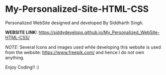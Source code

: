 # My-Personalized-Site-HTML-CSS

Personalized WebSite designed and developed By Siddharth Singh.

**WEBSITE LINK:** https://siddydevelops.github.io/My_Personalized_WebSite-HTML-CSS/

*NOTE:* Several Icons and images used while developing this website is used from the website: https://www.freepik.com/ and hence I do not own anything.

Enjoy Coding!! :) 
